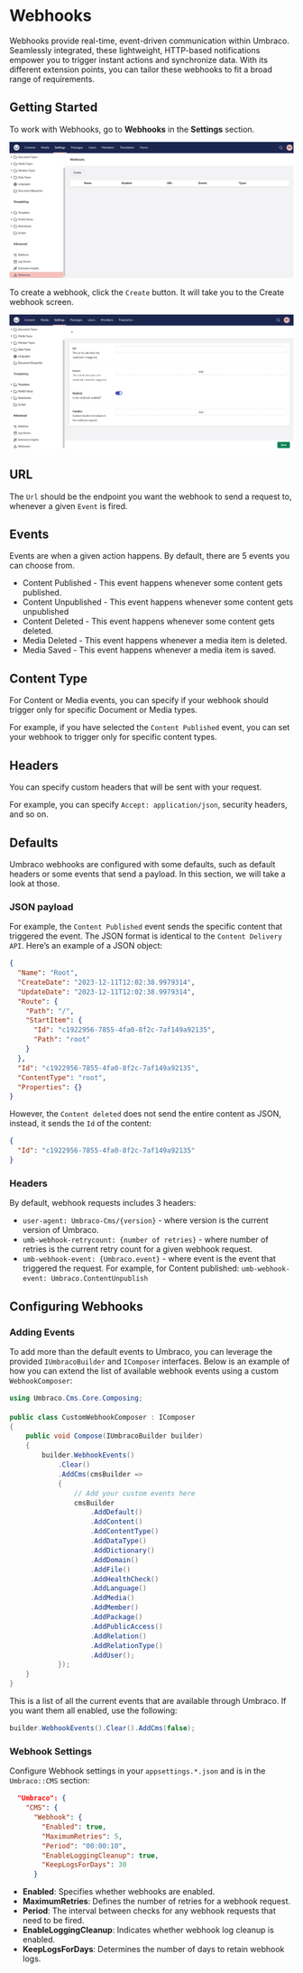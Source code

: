﻿---
description: Umbraco webhooks enable seamless integration and real-time updates by notifying external services about content changes and events within the Umbraco CMS.
---

# Webhooks

Webhooks provide real-time, event-driven communication within Umbraco. Seamlessly integrated, these lightweight, HTTP-based notifications empower you to trigger instant actions and synchronize data. With its different extension points, you can tailor these webhooks to fit a broad range of requirements.

## Getting Started

To work with Webhooks, go to **Webhooks** in the **Settings** section.

![Webhooks section](images/webhook-section-v14.png)

To create a webhook, click the `Create` button. It will take you to the Create webhook screen.

![Creating a webhook](images/create-webhook-v14.png)

## URL

The `Url` should be the endpoint you want the webhook to send a request to, whenever a given `Event` is fired.

## Events

Events are when a given action happens. By default, there are 5 events you can choose from.

- Content Published - This event happens whenever some content gets published.
- Content Unpublished - This event happens whenever some content gets unpublished
- Content Deleted - This event happens whenever some content gets deleted.
- Media Deleted - This event happens whenever a media item is deleted.
- Media Saved - This event happens whenever a media item is saved.

## Content Type

For Content or Media events, you can specify if your webhook should trigger only for specific Document or Media types.

For example, if you have selected the `Content Published` event, you can set your webhook to trigger only for specific content types.

## Headers

You can specify custom headers that will be sent with your request.

For example, you can specify `Accept: application/json`, security headers, and so on.

## Defaults

Umbraco webhooks are configured with some defaults, such as default headers or some events that send a payload. In this section, we will take a look at those.

### JSON payload

For example, the `Content Published` event sends the specific content that triggered the event. The JSON format is identical to the `Content Delivery API`. Here’s an example of a JSON object:

```json
{
  "Name": "Root",
  "CreateDate": "2023-12-11T12:02:38.9979314",
  "UpdateDate": "2023-12-11T12:02:38.9979314",
  "Route": {
    "Path": "/",
    "StartItem": {
      "Id": "c1922956-7855-4fa0-8f2c-7af149a92135",
      "Path": "root"
    }
  },
  "Id": "c1922956-7855-4fa0-8f2c-7af149a92135",
  "ContentType": "root",
  "Properties": {}
}
```

However, the `Content deleted` does not send the entire content as JSON, instead, it sends the `Id` of the content:

```json
{
  "Id": "c1922956-7855-4fa0-8f2c-7af149a92135"
}
```

### Headers

By default, webhook requests includes 3 headers:

- `user-agent: Umbraco-Cms/{version}` - where version is the current version of Umbraco.
- `umb-webhook-retrycount: {number of retries}` - where number of retries is the current retry count for a given webhook request.
- `umb-webhook-event: {Umbraco.event}` - where event is the event that triggered the request. For example, for Content published: `umb-webhook-event: Umbraco.ContentUnpublish`

## Configuring Webhooks

### Adding Events

To add more than the default events to Umbraco, you can leverage the provided `IUmbracoBuilder` and `IComposer` interfaces. Below is an example of how you can extend the list of available webhook events using a custom `WebhookComposer`:

```csharp
using Umbraco.Cms.Core.Composing;

public class CustomWebhookComposer : IComposer
{
    public void Compose(IUmbracoBuilder builder)
    {
        builder.WebhookEvents()
            .Clear()
            .AddCms(cmsBuilder =>
            {
                // Add your custom events here
                cmsBuilder
                    .AddDefault()
                    .AddContent()
                    .AddContentType()
                    .AddDataType()
                    .AddDictionary()
                    .AddDomain()
                    .AddFile()
                    .AddHealthCheck()
                    .AddLanguage()
                    .AddMedia()
                    .AddMember()
                    .AddPackage()
                    .AddPublicAccess()
                    .AddRelation()
                    .AddRelationType()
                    .AddUser();
            });
    }
}
```

This is a list of all the current events that are available through Umbraco. If you want them all enabled, use the following:

```csharp
builder.WebhookEvents().Clear().AddCms(false);
```

### Webhook Settings

Configure Webhook settings in your `appsettings.*.json` and is in the `Umbraco::CMS` section:

```json
  "Umbraco": {
    "CMS": {
      "Webhook": {
        "Enabled": true,
        "MaximumRetries": 5,
        "Period": "00:00:10",
        "EnableLoggingCleanup": true,
        "KeepLogsForDays": 30
      }
```

- **Enabled**: Specifies whether webhooks are enabled.
- **MaximumRetries**: Defines the number of retries for a webhook request.
- **Period**: The interval between checks for any webhook requests that need to be fired.
- **EnableLoggingCleanup**: Indicates whether webhook log cleanup is enabled.
- **KeepLogsForDays**: Determines the number of days to retain webhook logs.
